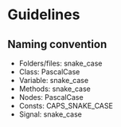 # Guidelines

## Naming convention

- Folders/files: snake_case
- Class: PascalCase
- Variable: snake_case
- Methods: snake_case
- Nodes: PascalCase
- Consts: CAPS_SNAKE_CASE
- Signal: snake_case
